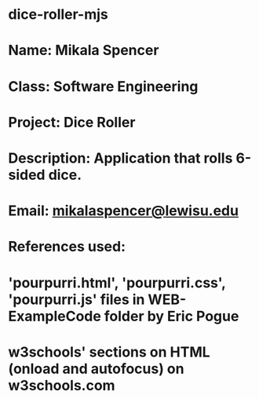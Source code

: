 # dice-roller-mjs

# Name: Mikala Spencer
# Class: Software Engineering
# Project: Dice Roller
# Description: Application that rolls 6-sided dice.
# Email: mikalaspencer@lewisu.edu

# References used: 
#   'pourpurri.html', 'pourpurri.css', 'pourpurri.js' files in WEB-ExampleCode folder by Eric Pogue
#   w3schools' sections on HTML (onload and autofocus) on w3schools.com